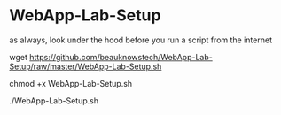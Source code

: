 # WebApp-Lab-Setup

as always, look under the hood before you run a script from the internet

wget https://github.com/beauknowstech/WebApp-Lab-Setup/raw/master/WebApp-Lab-Setup.sh


chmod +x WebApp-Lab-Setup.sh


./WebApp-Lab-Setup.sh